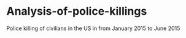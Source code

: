 # Analysis-of-police-killings
Police killing of civilians in the US in from January 2015 to June 2015
